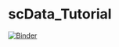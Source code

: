 # scData_Tutorial

[![Binder](https://static.mybinder.org/badge_logo.svg)](https://hub.mybinder.turing.ac.uk/user/mesh09-scdata_tutorial-6adf0kov/doc/tree/Tutorial_Template_Aging_Solution.ipynb)
